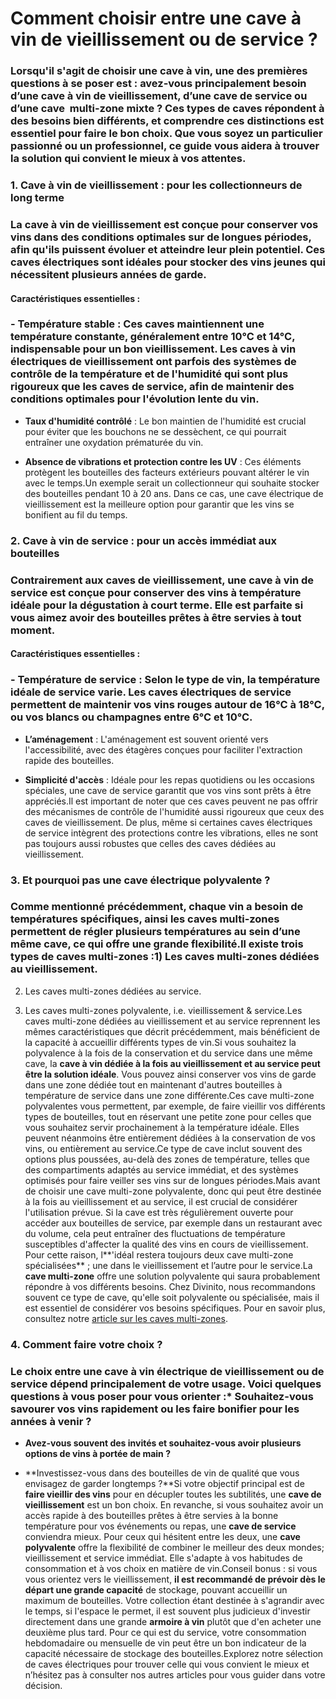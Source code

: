 # Comment choisir entre une cave à vin de vieillissement ou de service ?

### Lorsqu'il s'agit de choisir une cave à vin, une des premières questions à se poser est : avez-vous principalement besoin d’une **cave à vin de vieillissement**, d’une **cave de service** ou d’une **cave  multi-zone mixte** ? Ces types de caves répondent à des besoins bien différents, et comprendre ces distinctions est essentiel pour faire le bon choix. Que vous soyez un particulier passionné ou un professionnel, ce guide vous aidera à trouver la solution qui convient le mieux à vos attentes.<a id="h.jh1w4h6qn6i4"></a>

### **1. Cave à vin de vieillissement : pour les collectionneurs de long terme**<a id="h.36dm4c53mk43"></a>

### La **cave à vin de vieillissement** est conçue pour conserver vos vins dans des conditions optimales sur de longues périodes, afin qu'ils puissent évoluer et atteindre leur plein potentiel. Ces caves électriques sont idéales pour stocker des vins jeunes qui nécessitent plusieurs années de garde.

#### **Caractéristiques essentielles :**<a id="h.8fx7zaplgkgq"></a>

### - **Température stable** : Ces caves maintiennent une température constante, généralement entre 10°C et 14°C, indispensable pour un bon vieillissement. Les caves à vin électriques de vieillissement ont parfois des systèmes de contrôle de la température et de l'humidité qui sont plus rigoureux que les caves de service, afin de maintenir des conditions optimales pour l'évolution lente du vin.

- **Taux d'humidité contrôlé** : Le bon maintien de l'humidité est crucial pour éviter que les bouchons ne se dessèchent, ce qui pourrait entraîner une oxydation prématurée du vin.

- **Absence de vibrations et protection contre les UV** : Ces éléments protègent les bouteilles des facteurs extérieurs pouvant altérer le vin avec le temps.Un exemple serait un collectionneur qui souhaite stocker des bouteilles pendant 10 à 20 ans. Dans ce cas, une cave électrique de vieillissement est la meilleure option pour garantir que les vins se bonifient au fil du temps.

### **2. Cave à vin de service : pour un accès immédiat aux bouteilles**<a id="h.kyq58e5gx3y3"></a>

### Contrairement aux caves de vieillissement, une **cave à vin de service** est conçue pour conserver des vins à température idéale pour la dégustation à court terme. Elle est parfaite si vous aimez avoir des bouteilles prêtes à être servies à tout moment.

#### **Caractéristiques essentielles :**<a id="h.t5nb0hl9azww"></a>

### - **Température de service** : Selon le type de vin, la température idéale de service varie. Les caves électriques de service permettent de maintenir vos vins rouges autour de 16°C à 18°C, ou vos blancs ou champagnes entre 6°C et 10°C.

- **L’aménagement** : L'aménagement est souvent orienté vers l'accessibilité, avec des étagères conçues pour faciliter l'extraction rapide des bouteilles.

- **Simplicité d'accès** : Idéale pour les repas quotidiens ou les occasions spéciales, une cave de service garantit que vos vins sont prêts à être appréciés.Il est important de noter que ces caves peuvent ne pas offrir des mécanismes de contrôle de l'humidité aussi rigoureux que ceux des caves de vieillissement. De plus, même si certaines caves électriques de service intègrent des protections contre les vibrations, elles ne sont pas toujours aussi robustes que celles des caves dédiées au vieillissement.

### **3. Et pourquoi pas une cave électrique polyvalente ?**<a id="h.qbxn866r75hh"></a>

### Comme mentionné précédemment, chaque vin a besoin de températures spécifiques, ainsi les caves multi-zones permettent de régler plusieurs températures au sein d’une même cave, ce qui offre une grande flexibilité.Il existe trois types de caves multi-zones :1) Les caves multi-zones dédiées au vieillissement.

2) Les caves multi-zones dédiées au service.

3) Les caves multi-zones polyvalente, i.e. vieillissement & service.Les caves multi-zone dédiées au vieillissement et au service reprennent les mêmes caractéristiques que décrit précédemment, mais bénéficient de la capacité à accueillir différents types de vin.Si vous souhaitez la polyvalence à la fois de la conservation et du service dans une même cave, la **cave à vin dédiée à la fois au vieillissement et au service peut être la solution idéale**. Vous pouvez ainsi conserver vos vins de garde dans une zone dédiée tout en maintenant d'autres bouteilles à température de service dans une zone différente.Ces cave multi-zone polyvalentes vous permettent, par exemple, de faire vieillir vos différents types de bouteilles, tout en réservant une petite zone pour celles que vous souhaitez servir prochainement à la température idéale. Elles peuvent néanmoins être entièrement dédiées à la conservation de vos vins, ou entièrement au service.Ce type de cave inclut souvent des options plus poussées, au-delà des zones de température, telles que des compartiments adaptés au service immédiat, et des systèmes optimisés pour faire veiller ses vins sur de longues périodes.Mais avant de choisir une cave multi-zone polyvalente, donc qui peut être destinée à la fois au vieillissement et au service, il est crucial de considérer l'utilisation prévue. Si la cave est très régulièrement ouverte pour accéder aux bouteilles de service, par exemple dans un restaurant avec du volume, cela peut entraîner des fluctuations de température susceptibles d'affecter la qualité des vins en cours de vieillissement. Pour cette raison, l**'idéal restera toujours deux cave multi-zone spécialisées** ; une dans le vieillissement et l’autre pour le service.La **cave multi-zone** offre une solution polyvalente qui saura probablement répondre à vos différents besoins. Chez Divinito, nous recommandons souvent ce type de cave, qu'elle soit polyvalente ou spécialisée, mais il est essentiel de considérer vos besoins spécifiques. Pour en savoir plus, consultez notre [article sur les caves multi-zones](https://docs.google.com/document/d/1tH1OX3gmAPlIRPjGmRBXZZ0Erg6FRKHU6NvATTk8NL4/edit#heading=h.jh1w4h6qn6i4).

### **4. Comment faire votre choix ?**<a id="h.ekmc7gv7rzpj"></a>

### Le choix entre une cave à vin électrique de vieillissement ou de service dépend principalement de votre usage. Voici quelques questions à vous poser pour vous orienter :* **Souhaitez-vous savourer vos vins rapidement ou les faire bonifier pour les années à venir ?**

* **Avez-vous souvent des invités et souhaitez-vous avoir plusieurs options de vins à portée de main ?**

* **Investissez-vous dans des bouteilles de vin de qualité que vous envisagez de garder longtemps ?**Si votre objectif principal est de **faire vieillir des vins** pour en décupler toutes les subtilités, une **cave de vieillissement** est un bon choix. En revanche, si vous souhaitez avoir un accès rapide à des bouteilles prêtes à être servies à la bonne température pour vos événements ou repas, une **cave de service** conviendra mieux. Pour ceux qui hésitent entre les deux, une **cave polyvalente** offre la flexibilité de combiner le meilleur des deux mondes; vieillissement et service immédiat. Elle s'adapte à vos habitudes de consommation et à vos choix en matière de vin.Conseil bonus : si vous vous orientez vers le vieillissement, **il est recommandé de prévoir dès le départ une grande capacité** de stockage, pouvant accueillir un maximum de bouteilles. Votre collection étant destinée à s'agrandir avec le temps, si l'espace le permet, il est souvent plus judicieux d'investir directement dans une grande **armoire à vin** plutôt que d'en acheter une deuxième plus tard. Pour ce qui est du service, votre consommation hebdomadaire ou mensuelle de vin peut être un bon indicateur de la capacité nécessaire de stockage des bouteilles.Explorez notre sélection de caves électriques pour trouver celle qui vous convient le mieux et n’hésitez pas à consulter nos autres articles pour vous guider dans votre décision.
